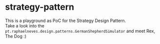 # strategy-pattern

This is a playground as PoC for the Strategy Design Pattern.  
Take a look into the `pt.raphaelneves.design.patterns.GermanShepherdSimulator` and meet Rex, The Dog :)
